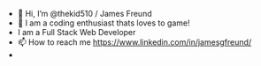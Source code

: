 - 👋 Hi, I’m @thekid510 / James Freund
- 👾 I am a coding enthusiast thats loves to game!
- I am a Full Stack Web Developer
- 📫 How to reach me https://www.linkedin.com/in/jamesgfreund/
- 
<!---
thekid510/thekid510 is a ✨ special ✨ repository because its `README.md` (this file) appears on your GitHub profile.
You can click the Preview link to take a look at your changes.
--->
